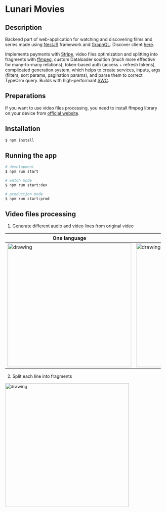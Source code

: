 # Lunari Movies

## Description

Backend part of web-application for watching and discovering films and series made using [NestJS](https://nestjs.com/) framework and [GraphQL](https://graphql.org/).
Discover client [here](https://github.com/AshedFox/lunari-movie-client).


Implements payments with [Stripe](https://stripe.com/), video files optimization and splitting into fragments with [ffmpeg](https://www.ffmpeg.org/), custom Dataloader soultion (much more effective for many-to-many relations), token-based auth (access + refresh tokens), complicated generation system, which helps to create services, inputs, args (filters, sort params, pagination params), and parse them to correct TypeOrm query.
Builds with high-performant [SWC](https://swc.rs/).

## Preparations

If you want to use video files processing, you need to install ffmpeg library on your device from [official website](https://www.ffmpeg.org/download.html).

## Installation

```bash
$ npm install
```

## Running the app

```bash
# development
$ npm run start

# watch mode
$ npm run start:dev

# production mode
$ npm run start:prod
```

## Video files processing

1. Generate different audio and video lines from original video
   
  | One language  |  Multiple languages  |
  |---|---|
  | <img src="https://github.com/user-attachments/assets/67488f2a-2b7d-4be6-b7fb-8d8f2135be11" alt="drawing" style="height:400px;"/> | <img src="https://github.com/user-attachments/assets/d967b013-cc91-4dbb-a5b1-6e9c36a2836a" alt="drawing" style="height:400px;"/> |

2. Split each line into fragments
<img src="https://github.com/user-attachments/assets/90ce0ae9-6d10-4bee-aadd-7375ce5c83dc" alt="drawing" style="height:400px;"/>

